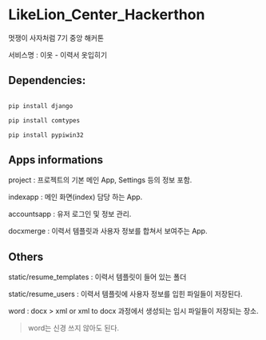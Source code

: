 # LikeLion_Center_Hackerthon
멋쟁이 사자처럼 7기 중앙 해커톤

서비스명 : 이옷 - 이력서 옷입히기

  
  
## Dependencies:

```python

pip install django

pip install comtypes

pip install pypiwin32

```

  

## Apps informations

project : 프로젝트의 기본 메인 App, Settings 등의 정보 포함.

indexapp : 메인 화면(index) 담당 하는 App.

accountsapp : 유저 로그인 및 정보 관리.

docxmerge : 이력서 템플릿과 사용자 정보를 합쳐서 보여주는 App.

 

## Others

static/resume_templates : 이력서 템플릿이 들어 있는 폴더

static/resume_users : 이력서 템플릿에 사용자 정보를 입힌 파일들이 저장된다.

word : docx > xml or xml to docx 과정에서 생성되는 임시 파일들이 저장되는 장소.
> word는 신경 쓰지 않아도 된다.